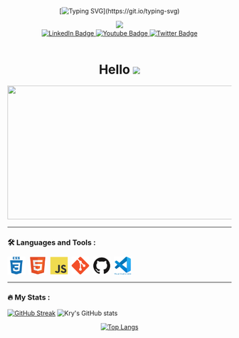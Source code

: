 <div align="center">

[![Typing SVG](https://readme-typing-svg.demolab.com?font=Fira+Code&duration=4000&pause=1000&color=purple&width=435&lines=Hi%2C+my+name+is+Kry!;I'm+just+a+coder;And+I'm+trying+to+be+a+developer!!!)](https://git.io/typing-svg)

</div>


<div id="header" align="center">
  <img src="https://media.giphy.com/media/M9gbBd9nbDrOTu1Mqx/giphy.gif" width="150"/>
  <div id="badges">
  <a href="your-linkedin-URL">
    <img src="https://img.shields.io/badge/LinkedIn-blue?style=for-the-badge&logo=linkedin&logoColor=white" alt="LinkedIn Badge"/>
  </a>
  <a href="your-youtube-URL">
    <img src="https://img.shields.io/badge/YouTube-red?style=for-the-badge&logo=youtube&logoColor=white" alt="Youtube Badge"/>
  </a>
  <a href="your-twitter-URL">
    <img src="https://img.shields.io/badge/Twitter-blue?style=for-the-badge&logo=twitter&logoColor=white" alt="Twitter Badge"/>
  </a>
</div>
  <img src="https://komarev.com/ghpvc/?username=your-github-username&style=flat-square&color=blue" alt=""/>
  <h1>
  Hello
  <img src="https://media.giphy.com/media/hvRJCLFzcasrR4ia7z/giphy.gif" width="30px"/>
</h1>
</div>


<div align="center">
  <img src= "https://media.giphy.com/media/dWesBcTLavkZuG35MI/giphy.gif" width="600" height="300"" />
</div>

---
                                                                                                  
### :hammer_and_wrench: Languages and Tools :
                                                                                                
  <img src="https://github.com/devicons/devicon/blob/master/icons/css3/css3-plain-wordmark.svg"  title="CSS3" alt="CSS" width="40" height="40"/>&nbsp;
  <img src="https://github.com/devicons/devicon/blob/master/icons/html5/html5-original.svg" title="HTML5" alt="HTML" width="40" height="40"/>&nbsp;
  <img src="https://github.com/devicons/devicon/blob/master/icons/javascript/javascript-original.svg" title="JavaScript" alt="JavaScript" width="40" height="40"/>&nbsp;
  <img src="https://github.com/devicons/devicon/blob/master/icons/git/git-original.svg" title="JavaScript" alt="JavaScript" width="40" height="40"/>&nbsp;
  <img src="https://github.com/devicons/devicon/blob/master/icons/github/github-original.svg" title="JavaScript" alt="JavaScript" width="40" height="40"/>&nbsp;
  <img src="https://github.com/devicons/devicon/blob/master/icons/vscode/vscode-original-wordmark.svg" title="JavaScript" alt="JavaScript" width="40" height="40"/>&nbsp;

 ---

### :fire: My Stats :
<div>

[![GitHub Streak](http://github-readme-streak-stats.herokuapp.com?user=KrySoSad&theme=radical)](https://git.io/streak-stats)   ![Kry's GitHub stats](https://github-readme-stats.vercel.app/api?username=KrySoSad&show_icons=true&theme=radical)


</div>
<div align="center">

[![Top Langs](https://github-readme-stats.vercel.app/api/top-langs/?username=KrySoSad&layout=compact&theme=radical)](https://github.com/anuraghazra/github-readme-stats)

</div>

